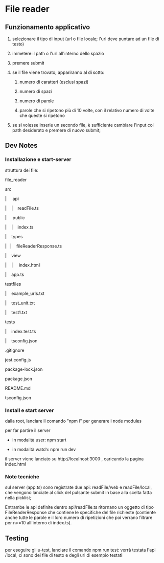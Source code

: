 # File reader

## Funzionamento applicativo

1. selezionare il tipo di input (url o file locale; l'url deve puntare ad un file di testo)

2. immetere il path o l'url all'interno dello spazio

3. premere submit

4. se il file viene trovato, appariranno al di sotto:
   
   1. numero di caratteri (esclusi spazi)
   
   2. numero di spazi
   
   3. numero di parole
   
   4. parole che si ripetono più di 10 volte, con il relativo numero di volte che queste si ripetono

5. se si volesse inserie un secondo file, è sufficiente cambiare l'input col path desiderato e premere di nuovo submit;

## Dev Notes

### Installazione e start-server

struttura dei file:

file_reader

src

|     api

|    |    readFile.ts

|     public

|    |    index.ts

|    types

|   |    fileReaderResponse.ts

|    view

|    |     index.html

|    app.ts

testfiles

|    example_urls.txt

|    test_unit.txt

|    test1.txt

tests

|    index.test.ts

|    tsconfig.json

.gitignore

jest.config.js

package-lock.json

package.json

README.md

tsconfig.json



### Install e start server

dalla root, lanciare il comando "npm i" per generare i node modules

per far partire il server

- in modalità user: npm start

- in modalità watch: npm run dev

il server viene lanciato su http://localhost:3000 , caricando la pagina index.html



### Note tecniche

sul server (app.ts) sono registrate due api: readFile/web e readFile/local, che vengono lanciate al click del pulsante submit in base alla scelta fatta nella picklist; 

Entrambe le api definite dentro api/readFIle.ts ritornano un oggetto di tipo FileReaderResponse che contiene le specifiche del file richieste (contiente anche tutte le parole e il loro numero di ripetizioni che poi verrano filtrare per n>=10 all'interno di index.ts).

### 

## Testing

per eseguire gli u-test, lanciare il comando npm run test: verrà testata l'api /local; ci sono dei file di testo e degli url di esempio testati
